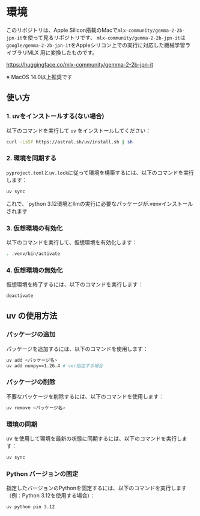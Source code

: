 # 環境

このリポジトリは、Apple Silicon搭載のMacで`mlx-community/gemma-2-2b-jpn-it`を使って見るリポジトリです、
`mlx-community/gemma-2-2b-jpn-it`は`google/gemma-2-2b-jpn-it`をAppleシリコン上での実行に対応した機械学習ライブラリMLX
用に変換したものです。

<https://huggingface.co/mlx-community/gemma-2-2b-jpn-it>

※ MacOS 14.0以上推奨です

## 使い方

### 1. uvをインストールする(ない場合)

以下のコマンドを実行して `uv` をインストールしてください：

```bash
curl -LsSf https://astral.sh/uv/install.sh | sh
```

### 2. 環境を同期する

`pyproject.toml`と`uv.lock`に従って環境を構築するには、以下のコマンドを実行します：

```bash
uv sync
```

これで、`python 3.12環境とllmの実行に必要なパッケージが.venvインストールされます

### 3. 仮想環境の有効化

以下のコマンドを実行して、仮想環境を有効化します：

```bash
. .venv/bin/activate
```

### 4. 仮想環境の無効化

仮想環境を終了するには、以下のコマンドを実行します：

```bash
deactivate
```

## uv の使用方法

### パッケージの追加

パッケージを追加するには、以下のコマンドを使用します：

```bash
uv add <パッケージ名>
uv add numpy==1.26.4 # ver指定する場合
```

### パッケージの削除

不要なパッケージを削除するには、以下のコマンドを使用します：

```bash
uv remove <パッケージ名>
```

### 環境の同期

uv を使用して環境を最新の状態に同期するには、以下のコマンドを実行します：

```bash
uv sync
```

### Python バージョンの固定

指定したバージョンのPythonを固定するには、以下のコマンドを実行します（例：Python 3.12を使用する場合）：

```bash
uv python pin 3.12
```
